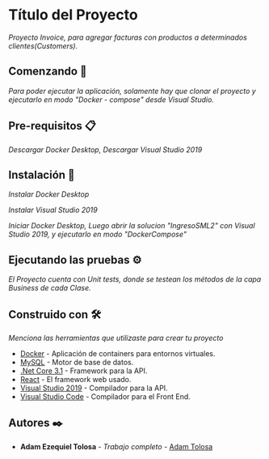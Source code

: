 # Título del Proyecto

_Proyecto Invoice, para agregar facturas con productos a determinados clientes(Customers)._

## Comenzando 🚀

_Para poder ejecutar la aplicación, solamente hay que clonar el proyecto y ejecutarlo en modo "Docker - compose" desde Visual Studio._


## Pre-requisitos 📋

_Descargar Docker Desktop,_
_Descargar Visual Studio 2019_

## Instalación 🔧

_Instalar Docker Desktop_

_Instalar Visual Studio 2019_

_Iniciar Docker Desktop, Luego abrir la solucion "IngresoSML2" con Visual Studio 2019, y ejecutarlo en modo "DockerCompose"_


## Ejecutando las pruebas ⚙️

_El Proyecto cuenta con Unit tests, donde se testean los métodos de la capa Business de cada Clase._


## Construido con 🛠️

_Menciona las herramientas que utilizaste para crear tu proyecto_

* [Docker](http://www.dropwizard.io/1.0.2/docs/) - Aplicación de containers para entornos virtuales.
* [MySQL](https://maven.apache.org/) - Motor de base de datos.
* [.Net Core 3.1](https://maven.apache.org/) - Framework para la API.
* [React](https://maven.apache.org/) - El framework web usado.
* [Visual Studio 2019](https://rometools.github.io/rome/) - Compilador para la API.
* [Visual Studio Code](https://rometools.github.io/rome/) - Compilador para el Front End.

## Autores ✒️

* **Adam Ezequiel Tolosa** - *Trabajo completo* - [Adam Tolosa](https://github.com/tolosaadam)
